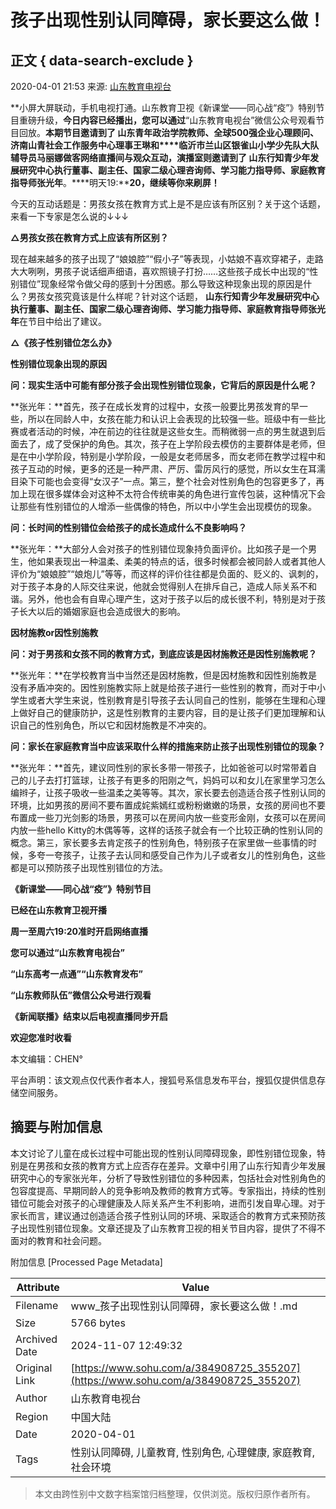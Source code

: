 # 孩子出现性别认同障碍，家长要这么做！

## 正文 { data-search-exclude }


2020-04-01 21:53 来源: [山东教育电视台](https://www.sohu.com/?spm=smpc.content-abroad.content.1.1730983728936UGKPpyU)

**小屏大屏联动，手机电视打通。山东教育卫视《新课堂——同心战“疫”》特别节目重磅升级，**今日内容已经播出，**您可以通过****“山东教育电视台”微信公众号观看节目回放。**本期节目邀请到了 **山东青年政治学院教师、全球500强企业心理顾问、济南山青社会工作服务中心理事王琳和****临沂市兰山区银雀山小学少先队大队辅导员马丽娜**做客网络直播间与观众互动，演播室则邀请到了 **山东行知青少年发展研究中心执行董事、副主任、国家二级心理咨询师、学习能力指导师、家庭教育指导师张光年****。****明天19:****20，继续等你来刷屏！**

今天的互动话题是：男孩女孩在教育方式上是不是应该有所区别？关于这个话题，来看一下专家是怎么说的↓↓↓

**△男孩女孩在教育方式上应该有所区别？**

现在越来越多的孩子出现了“娘娘腔”“假小子”等表现，小姑娘不喜欢穿裙子，走路大大咧咧，男孩子说话细声细语，喜欢照镜子打扮……这些孩子成长中出现的“性别错位”现象经常令做父母的感到十分困惑。那么导致这种现象出现的原因是什么？男孩女孩究竟该是什么样呢？针对这个话题， **山东行知青少年发展研究中心执行董事、副主任、国家二级心理咨询师、学习能力指导师、家庭教育指导师张光年**在节目中给出了建议。

**△《孩子性别错位怎么办》**

**性别错位现象出现的原因**

**问：现实生活中可能有部分孩子会出现性别错位现象，它背后的原因是什么呢？**

**张光年：**首先，孩子在成长发育的过程中，女孩一般要比男孩发育的早一些，所以在同龄人中，女孩在能力和认识上会表现的比较强一些。班级中有一些比赛或者活动的时候，冲在前边的往往就是这些女生。而稍微弱一点的男生就退到后面去了，成了受保护的角色。其次，孩子在上学阶段去模仿的主要群体是老师，但是在中小学阶段，特别是小学阶段，一般是女老师居多，而女老师在教学过程中和孩子互动的时候，更多的还是一种严肃、严厉、雷厉风行的感觉，所以女生在耳濡目染下可能也会变得“女汉子”一点。第三，整个社会对性别角色的包容更多了，再加上现在很多媒体会对这种不太符合传统审美的角色进行宣传包装，这种情况下会让那些有性别错位的人增添一些偶像的特色，所以中小学生会出现模仿的现象。

**问：长时间的性别错位会给孩子的成长造成什么不良影响吗？**

**张光年：**大部分人会对孩子的性别错位现象持负面评价。比如孩子是一个男生，他如果表现出一种温柔、柔美的特点的话，很多时候都会被同龄人或者其他人评价为“娘娘腔”“娘炮儿”等等，而这样的评价往往都是负面的、贬义的、讽刺的，对于孩子本身的人际交往来说，他就会觉得别人在排斥自己，造成人际关系不和谐。另外，他也会有自卑心理产生，这对于孩子以后的成长很不利，特别是对于孩子长大以后的婚姻家庭也会造成很大的影响。

**因材施教or因性别施教**

**问：对于男孩和女孩不同的教育方式，到底应该是因材施教还是因性别施教呢？**

**张光年：**在学校教育当中当然还是因材施教，但是因材施教和因性别施教是没有矛盾冲突的。因性别施教实际上就是给孩子进行一些性别的教育，而对于中小学生或者大学生来说，性别教育是引导孩子去认同自己的性别，能够在生理和心理上做好自己的健康防护，这是性别教育的主要内容，目的是让孩子们更加理解和认识自己的性别角色，所以它和因材施教是不冲突的。

**问：家长在家庭教育当中应该采取什么样的措施来防止孩子出现性别错位的现象？**

**张光年：**首先，建议同性别的家长多带一带孩子，比如爸爸可以时常带着自己的儿子去打打篮球，让孩子有更多的阳刚之气，妈妈可以和女儿在家里学习怎么编辫子，让孩子吸收一些温柔之美等等。其次，家长要去创造适合孩子性别认同的环境，比如男孩的房间不要布置成姹紫嫣红或粉粉嫩嫩的场景，女孩的房间也不要布置成一些刀光剑影的场景，男孩可以在房间内放一些变形金刚，女孩可以在房间内放一些hello Kitty的木偶等等，这样的话孩子就会有一个比较正确的性别认同的概念。第三，家长要多去肯定孩子的性别角色，特别孩子在家里做一些事情的时候，多夸一夸孩子，让孩子去认同和感受自己作为儿子或者女儿的性别角色，这些都是可以预防孩子出现性别错位的方法。

**《新课堂——同心战“疫”》特别节目**

**已经在山东教育卫视开播**

**周一至周六19:20准时开启网络直播**

**您可以通过“山东教育电视台”**

**“山东高考一点通”“山东教育发布”**

**“山东教师队伍”微信公众号进行观看**

**《新闻联播》结束以后电视直播同步开启**

**欢迎您准时收看**

本文编辑：CHEN° 

平台声明：该文观点仅代表作者本人，搜狐号系信息发布平台，搜狐仅提供信息存储空间服务。

## 摘要与附加信息

<!-- tcd_abstract -->
本文讨论了儿童在成长过程中可能出现的性别认同障碍现象，即性别错位现象，特别是在男孩和女孩的教育方式上应否存在差异。文章中引用了山东行知青少年发展研究中心的专家张光年，分析了导致性别错位的多种因素，包括社会对性别角色的包容度提高、早期同龄人的竞争影响及教师的教育方式等。专家指出，持续的性别错位可能会对孩子的心理健康及人际关系产生不利影响，进而引发自卑心理。对于家长而言，建议通过创造适合孩子性别认同的环境、采取适合的教育方式来预防孩子出现性别错位现象。文章还提及了山东教育卫视的相关节目内容，提供了不得不面对的教育和社会问题。
<!-- tcd_abstract_end -->

附加信息 [Processed Page Metadata]

| Attribute       | Value                                  |
|-----------------|----------------------------------------|
| Filename        | www_孩子出现性别认同障碍，家长要这么做！.md                             |
| Size            | 5766 bytes                           |
| Archived Date   | 2024-11-07 12:49:32                             |
| Original Link   | [https://www.sohu.com/a/384908725_355207](https://www.sohu.com/a/384908725_355207)                       |
| Author          | 山东教育电视台                               |
| Region          | 中国大陆                               |
| Date            | 2020-04-01                                 |
| Tags            | 性别认同障碍, 儿童教育, 性别角色, 心理健康, 家庭教育, 社会环境                                 |
>
> 本文由跨性别中文数字档案馆归档整理，仅供浏览。版权归原作者所有。
>